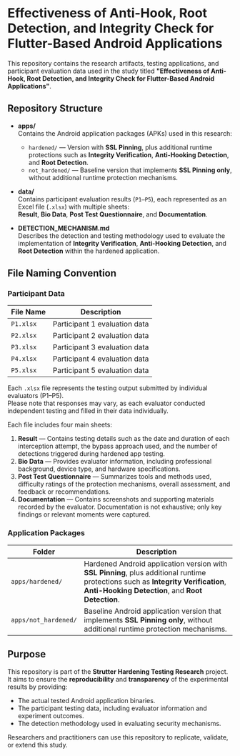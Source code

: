 # Effectiveness of Anti-Hook, Root Detection, and Integrity Check for Flutter-Based Android Applications

This repository contains the research artifacts, testing applications, and participant evaluation data used in the study titled **"Effectiveness of Anti-Hook, Root Detection, and Integrity Check for Flutter-Based Android Applications"**.

## Repository Structure

- **apps/**  
  Contains the Android application packages (APKs) used in this research:
  - `hardened/` — Version with **SSL Pinning**, plus additional runtime protections such as **Integrity Verification**, **Anti-Hooking Detection**, and **Root Detection**.  
  - `not_hardened/` — Baseline version that implements **SSL Pinning only**, without additional runtime protection mechanisms.

- **data/**  
  Contains participant evaluation results (`P1–P5`), each represented as an Excel file (`.xlsx`) with multiple sheets:  
  **Result**, **Bio Data**, **Post Test Questionnaire**, and **Documentation**.

- **DETECTION_MECHANISM.md**  
  Describes the detection and testing methodology used to evaluate the implementation of **Integrity Verification**, **Anti-Hooking Detection**, and **Root Detection** within the hardened application.

## File Naming Convention

### Participant Data

| File Name | Description |
|------------|--------------|
| `P1.xlsx` | Participant 1 evaluation data |
| `P2.xlsx` | Participant 2 evaluation data |
| `P3.xlsx` | Participant 3 evaluation data |
| `P4.xlsx` | Participant 4 evaluation data |
| `P5.xlsx` | Participant 5 evaluation data |

Each `.xlsx` file represents the testing output submitted by individual evaluators (P1–P5).  
Please note that responses may vary, as each evaluator conducted independent testing and filled in their data individually.

Each file includes four main sheets:
1. **Result** — Contains testing details such as the date and duration of each interception attempt, the bypass approach used, and the number of detections triggered during hardened app testing.  
2. **Bio Data** — Provides evaluator information, including professional background, device type, and hardware specifications.  
3. **Post Test Questionnaire** — Summarizes tools and methods used, difficulty ratings of the protection mechanisms, overall assessment, and feedback or recommendations.  
4. **Documentation** — Contains screenshots and supporting materials recorded by the evaluator. Documentation is not exhaustive; only key findings or relevant moments were captured.

### Application Packages

| Folder | Description |
|---------|--------------|
| `apps/hardened/` | Hardened Android application version with **SSL Pinning**, plus additional runtime protections such as **Integrity Verification**, **Anti-Hooking Detection**, and **Root Detection**. |
| `apps/not_hardened/` | Baseline Android application version that implements **SSL Pinning only**, without additional runtime protection mechanisms. |

## Purpose

This repository is part of the **Strutter Hardening Testing Research** project.  
It aims to ensure the **reproducibility** and **transparency** of the experimental results by providing:
- The actual tested Android application binaries.
- The participant testing data, including evaluator information and experiment outcomes.
- The detection methodology used in evaluating security mechanisms.

Researchers and practitioners can use this repository to replicate, validate, or extend this study.
